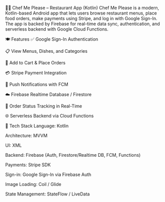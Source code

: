 👨‍🍳 Chef Me Please – Restaurant App (Kotlin)
Chef Me Please is a modern, Kotlin-based Android app that lets users browse restaurant menus, place food orders, make payments using Stripe, and log in with Google Sign-In. The app is backed by Firebase for real-time data sync, authentication, and serverless backend with Google Cloud Functions.

🍽 Features
✅ Google Sign-In Authentication

📋 View Menus, Dishes, and Categories

🛒 Add to Cart & Place Orders

💳 Stripe Payment Integration

🔔 Push Notifications with FCM

☁️ Firebase Realtime Database / Firestore

🔄 Order Status Tracking in Real-Time

🌐 Serverless Backend via Cloud Functions

🧰 Tech Stack
Language: Kotlin

Architecture: MVVM

UI: XML 

Backend: Firebase (Auth, Firestore/Realtime DB, FCM, Functions)

Payments: Stripe SDK

Sign-in: Google Sign-In via Firebase Auth

Image Loading: Coil / Glide

State Management: StateFlow / LiveData

